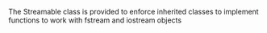The Streamable class is provided to enforce inherited classes to implement functions to work with fstream and iostream objects
